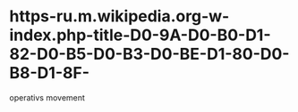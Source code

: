 # https-ru.m.wikipedia.org-w-index.php-title-D0-9A-D0-B0-D1-82-D0-B5-D0-B3-D0-BE-D1-80-D0-B8-D1-8F-
operativs movement
